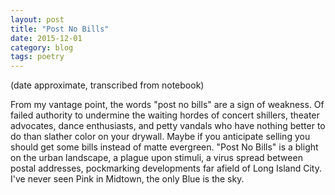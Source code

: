 ```yaml
---
layout: post
title: "Post No Bills"
date: 2015-12-01
category: blog
tags: poetry
---
```


(date approximate, transcribed from notebook)

From my vantage point, the words "post no bills" are a sign of weakness. Of failed authority to undermine the waiting hordes of concert shillers, theater advocates, dance enthusiasts, and petty vandals who have nothing better to do than slather color on your drywall.
Maybe if you anticipate selling you should get some bills instead of matte evergreen.
"Post No Bills" is a blight on the urban landscape, a plague upon stimuli, a virus spread between postal addresses, pockmarking developments far afield of Long Island City. I've never seen Pink in Midtown, the only Blue is the sky.
